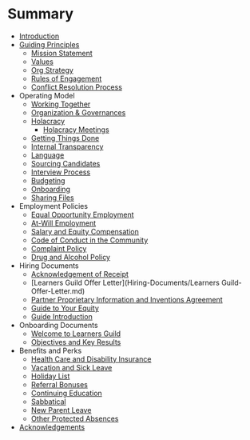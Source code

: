 # Summary

* [Introduction](README.md)
* [Guiding Principles](Guiding-Principles/README.md)
   * [Mission Statement](Guiding-Principles/Mission-Statement.md)
   * [Values](Guiding-Principles/Values.md)
   * [Org Strategy](Guiding-Principles/Strategy.md)
   * [Rules of Engagement](Guiding-Principles/Engagement.md)
   * [Conflict Resolution Process](Guiding-Principles/Conflict.md)
* Operating Model
   * [Working Together](Operating-Model/Working-Together.md)
   * [Organization & Governances](Operating-Model/Organization-and-Governance.md)
   * [Holacracy](Operating-Model/Holacracy/Home.md)
       * [Holacracy Meetings](Operating-Model/Holacracy/Holacracy-Meetings.md)
   * [Getting Things Done](Operating-Model/GTD.md)
   * [Internal Transparency](Operating-Model/Internal-Transparency.md)
   * [Language](Operating-Model/Language.md)
   * [Sourcing Candidates](Operating-Model/Sourcing-Candidates.md)
   * [Interview Process](Operating-Model/Interview-Process.md)
   * [Budgeting](Operating-Model/Budgeting.md)
   * [Onboarding](Operating-Model/Onboarding.md)
   * [Sharing Files](Operating-Model/Sharing-Files.md)
* Employment Policies
   * [Equal Opportunity Employment](Employment-Policies/Equal-Opportunity-Employment.md)
   * [At-Will Employment](Employment-Policies/At-Will-Employment.md)
   * [Salary and Equity Compensation](Employment-Policies/Salary-and-Equity-Compensation.md)
   * [Code of Conduct in the Community](Employment-Policies/Code-of-Conduct-in-the-Community.md)
   * [Complaint Policy](Employment-Policies/Complaint-Policy.md)
   * [Drug and Alcohol Policy](Employment-Policies/Drug-and-Alcohol-Policy.md)
* Hiring Documents
   * [Acknowledgement of Receipt](Hiring-Documents/Acknowledgment-of-Receipt.md)
   * [Learners Guild Offer Letter](Hiring-Documents/Learners Guild-Offer-Letter.md)
   * [Partner Proprietary Information and Inventions Agreement](Hiring-Documents/Partner-Proprietary-Information-and-Inventions-Assignment-Agreement.md)
   * [Guide to Your Equity](Hiring-Documents/Guide-to-Your-Equity.md)
   * [Guide Introduction](Hiring-Documents/Guide-Introduction.md)
* Onboarding Documents
   * [Welcome to Learners Guild](Onboarding-Documents/Welcome-to-Learners-Guild.md)
   * [Objectives and Key Results](Onboarding-Documents/Objectives-and-Key-Results.md)
* Benefits and Perks
   * [Health Care and Disability Insurance](Benefits-and-Perks/Healthcare-and-Disability-Insurance.md)
   * [Vacation and Sick Leave](Benefits-and-Perks/Vacation-and-Sick-Leave.md)
   * [Holiday List](Benefits-and-Perks/Holiday-List.md)
   * [Referral Bonuses](Benefits-and-Perks/Referral-Bonuses.md)
   * [Continuing Education](Benefits-and-Perks/Continuing-Education.md)
   * [Sabbatical](Benefits-and-Perks/Sabbatical.md)
   * [New Parent Leave](Benefits-and-Perks/New-Parent-Leave.md)
   * [Other Protected Absences](Benefits-and-Perks/Other-Protected-Absences.md)
* [Acknowledgements](Acknowledgements.md)
